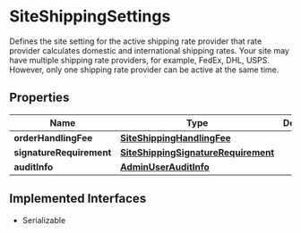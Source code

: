 

# SiteShippingSettings

Defines the site setting for the active shipping rate provider that rate provider calculates domestic and international shipping rates.  Your site may have multiple shipping rate providers, for example, FedEx, DHL, USPS. However, only one shipping rate provider can be active at the same time.

## Properties

| Name | Type | Description | Notes |
|------------ | ------------- | ------------- | -------------|
|**orderHandlingFee** | [**SiteShippingHandlingFee**](SiteShippingHandlingFee.md) |  |  [optional] |
|**signatureRequirement** | [**SiteShippingSignatureRequirement**](SiteShippingSignatureRequirement.md) |  |  [optional] |
|**auditInfo** | [**AdminUserAuditInfo**](AdminUserAuditInfo.md) |  |  [optional] |


## Implemented Interfaces

* Serializable


